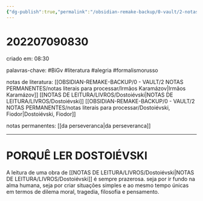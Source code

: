 ```yaml
---
{"dg-publish":true,"permalink":"/obsidian-remake-backup/0-vault/2-notas-permanentes/porque-ler-dostoievski/","tags":["permanente","BiGv","literatura","alegria","formalismorusso"],"dgHomeLink":true,"dgShowLocalGraph":true,"dgShowFileTree":true,"dgEnableSearch":true,"noteIcon":""}
---
```


# 202207090830
criado em: 08:30

palavras-chave: #BiGv #literatura #alegria #formalismorusso 

notas de literatura: [[OBSIDIAN-REMAKE-BACKUP/0 - VAULT/2 NOTAS PERMANENTES/notas literais para processar/Irmãos Karamázov\|Irmãos Karamázov]]
[[NOTAS DE LEITURA/LIVROS/Dostoiévski\|NOTAS DE LEITURA/LIVROS/Dostoiévski]]
[[OBSIDIAN-REMAKE-BACKUP/0 - VAULT/2 NOTAS PERMANENTES/notas literais para processar/Dostoiévski, Fiodor\|Dostoiévski, Fiodor]]

notas permanentes: [[da perseveranca\|da perseveranca]]

---
# PORQUÊ LER DOSTOIÉVSKI


A leitura de uma obra de [[NOTAS DE LEITURA/LIVROS/Dostoiévski\|NOTAS DE LEITURA/LIVROS/Dostoiévski]] é sempre prazerosa. seja por ir fundo na alma humana, seja por criar situações simples e ao mesmo tempo únicas em termos de dilema moral, tragedia, filosofia e pensamento.